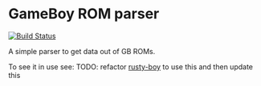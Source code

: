 # GameBoy ROM parser

[![Build Status](https://travis-ci.org/MarkMcCaskey/gameboy-rom-parser.svg?branch=master)](https://travis-ci.org/MarkMcCaskey/gameboy-rom-parser)

A simple parser to get data out of GB ROMs.

To see it in use see: TODO: refactor [rusty-boy] to use this and then update this

[rusty-boy]: https://github.com/markmccaskey/rusty-boy